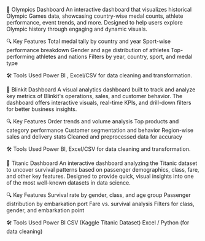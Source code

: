 🏅 Olympics Dashboard
An interactive dashboard that visualizes historical Olympic Games data, showcasing country-wise medal counts, athlete performance, event trends, and more. Designed to help users explore Olympic history through engaging and dynamic visuals.

🔍 Key Features
Total medal tally by country and year
Sport-wise performance breakdown
Gender and age distribution of athletes
Top-performing athletes and nations
Filters by year, country, sport, and medal type

🛠️ Tools Used
Power BI , Excel/CSV for data cleaning and transformation.


🛒 Blinkit Dashboard
A visual analytics dashboard built to track and analyze key metrics of Blinkit's operations, sales, and customer behavior. The dashboard offers interactive visuals, real-time KPIs, and drill-down filters for better business insights.

🔍 Key Features
Order trends and volume analysis
Top products and category performance
Customer segmentation and behavior
Region-wise sales and delivery stats
Cleaned and preprocessed data for accuracy

🛠️ Tools Used
Power BI, Excel/CSV for data cleaning and transformation.


🚢 Titanic Dashboard
An interactive dashboard analyzing the Titanic dataset to uncover survival patterns based on passenger demographics, class, fare, and other key features. Designed to provide quick, visual insights into one of the most well-known datasets in data science.

🔍 Key Features
Survival rate by gender, class, and age group
Passenger distribution by embarkation port
Fare vs. survival analysis
Filters for class, gender, and embarkation point

🛠️ Tools Used
Power BI 
CSV (Kaggle Titanic Dataset)
Excel / Python (for data cleaning)
